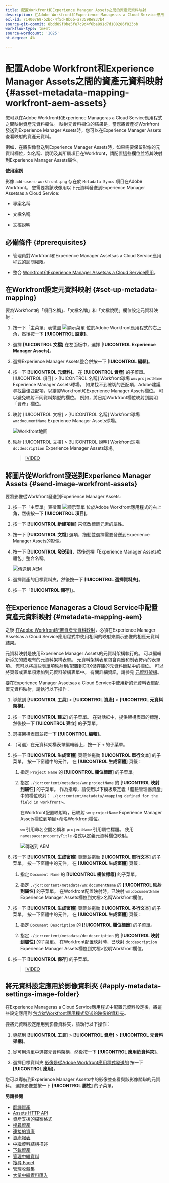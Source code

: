```yaml
---
title: 配置Workfront和Experience Manager Assets之間的資產元資料映射
description: 在Adobe Workfront和Experience Manageras a Cloud Service應用程式之間映射資產元資料欄位。 映射元資料欄位的結果是，當您將資產從Workfront發送到Experience Manager Assets時，您可以在Experience Manager Assets查看映射的資產元資料。
exl-id: 71400769-b2bc-4f5d-8b6b-a73598e837b4
source-git-commit: 8bdd89f0be5fe7c9d4f6ba891d7d108286f823bb
workflow-type: tm+mt
source-wordcount: '1025'
ht-degree: 4%

---
```


# 配置Adobe Workfront和Experience Manager Assets之間的資產元資料映射 {#asset-metadata-mapping-workfront-aem-assets}

您可以在Adobe Workfront和Experience Manageras a Cloud Service應用程式之間映射資產元資料欄位。 映射元資料欄位的結果是，當您將資產從Workfront發送到Experience Manager Assets時，您可以在Experience Manager Assets查看映射的資產元資料。

例如，在將影像發送到Experience Manager Assets時，如果需要保留影像的元資料欄位，如名稱、說明及其所屬項目在Workfront，請配置這些欄位並將其映射到Experience Manager Assets屬性。

**使用案例**

影像 `add-users-workfront.png` 存在於 `Metadata Syncs` 項目在Adobe Workfront。 您需要將該映像用以下元資料發送到Experience Manager Assetsas a Cloud Service:

* 專案名稱

* 文檔名稱

* 文檔說明

## 必備條件 {#prerequisites}

* 管理員對Workfront和Experience Manager Assetsas a Cloud Service應用程式的訪問權限。

* 整合 [Workfront和Experience Manager Assetsas a Cloud Service應用](https://one.workfront.com/s/document-item?bundleId=the-new-workfront-experience&amp;topicId=Content%2FDocuments%2FAdobe_Workfront_for_Experience_Manager_Assets_Essentials%2Fsetup-asset-essentials.htm&amp;_LANG=enus)。

## 在Workfront設定元資料映射 {#set-up-metadata-mapping}

要為Workfront的「項目名稱」、「文檔名稱」和「文檔說明」欄位設定元資料映射：

1. 按一下「主菜單」表徵圖 ![顯示菜單](assets/show-menu.svg) 位於Adobe Workfront應用程式的右上角，然後按一下 **[!UICONTROL 設定]**。

1. 選擇 **[!UICONTROL 文檔]** 在左面板中，選擇 **[!UICONTROL Experience Manager Assets]**。

1. 選擇Experience Manager Assets整合併按一下 **[!UICONTROL 編輯]**。

1. 按一下 **[!UICONTROL 元資料]**。 在 **[!UICONTROL 資產]** 的子菜單。 [!UICONTROL 項目] > [!UICONTROL 名稱] Workfront球場 `wm:projectName` Experience Manager Assets球場。 如果找不到確切的匹配項，Adobe建議尋找最佳匹配項，以繪製Workfront和Experience Manager Assets欄位。 可以避免映射不同資料類型的欄位。 例如，將日期Workfront欄位映射到說明「資產」欄位。
1. 映射 [!UICONTROL 文檔] > [!UICONTROL 名稱] Workfront球場 `wm:documentName` Experience Manager Assets球場。

   ![Workfront地圖](assets/workfront-metadata-mapping.png)

1. 映射 [!UICONTROL 文檔] > [!UICONTROL 說明] Workfront球場 `dc:description` Experience Manager Assets球場。

   >[!VIDEO](https://video.tv.adobe.com/v/344255)

## 將圖片從Workfront發送到Experience Manager Assets {#send-image-workfront-assets}

要將影像從Workfront發送到Experience Manager Assets:

1. 按一下「主菜單」表徵圖 ![顯示菜單](assets/show-menu.svg) 位於Adobe Workfront應用程式的右上角，然後按一下 **[!UICONTROL 項目]**。

1. 按一下 **[!UICONTROL 新建項目]** 來修改標籤元素的屬性。

1. 按一下 **[!UICONTROL 文檔]** 選項，拖動並選擇需要發送到Experience Manager Assets的影像。

1. 按一下 **[!UICONTROL 發送到]**，然後選擇「Experience Manager Assets軟體包」整合名稱。

   ![傳送到 AEM](assets/send-to-aem.png)

1. 選擇資產的目標資料夾，然後按一下 **[!UICONTROL 選擇資料夾]**。

1. 按一下「**[!UICONTROL 儲存]**」。

## 在Experience Manageras a Cloud Service中配置資產元資料映射 {#metadata-mapping-aem}

之後 [在Adobe Workfront配置資產元資料映射](#set-up-metadata-mapping)，必須在Experience Manager Assetsas a Cloud Service應用程式中使用相同的映射來顯示影像的相應元資料結果。

元資料映射是使用Experience Manager Assets的元資料架構執行的。 可以編輯新添加的或現有的元資料架構表單。 元資料架構表單包含頁籤和制表符內的表單項。 您可以將這些表單項映射到/配置到CRX儲存庫的元資料節點中的欄位。 可以將頁籤或表單項添加到元資料架構表單中。 有關詳細資訊，請參見 [元資料架構](metadata-schemas.md)。

要在Experience Manager Assetsas a Cloud Service中使用新的元資料表單配置元資料映射，請執行以下操作：

1. 導航到 **[!UICONTROL 工具]** > **[!UICONTROL 資產]** > **[!UICONTROL 元資料架構]**。

1. 按一下 **[!UICONTROL 建立]** 的子菜單。 在對話框中，提供架構表單的標題，然後按一下 **[!UICONTROL 建立]** 的子菜單。

1. 選擇架構表單並按一下 **[!UICONTROL 編輯]**。

1. （可選）在元資料架構表單編輯器上，按一下 `+` 的子菜單。

1. 按一下 **[!UICONTROL 生成窗體]** 頁籤並拖動 **[!UICONTROL 單行文本]** 的子菜單。 按一下窗體中的元件。 在 **[!UICONTROL 生成窗體]** 頁籤：

   1. 指定 `Project Name` 的 **[!UICONTROL 欄位標籤]** 的子菜單。

   1. 指定 `./jcr:content/metadata/wm:projectName` 的 **[!UICONTROL 映射到屬性]** 的子菜單。 作為指導，請使用以下模板來定義「體驗管理器資產」中的欄位映射：
      `./jcr:content/metadata/<mapping defined for the field in workfront>`。

      在Workfront配置映射時，已映射 `wm:projectName` Experience Manager Assets欄位到項目>命名Workfront欄位。

      `wm` 引用命名空間名稱和 `projectName` 引用屬性標題。 使用 `namespace:propertyTitle` 格式以定義元資料欄位映射。

      ![傳送到 AEM](assets/metadata-schema-mapping.png)

1. 按一下 **[!UICONTROL 生成窗體]** 頁籤並拖動 **[!UICONTROL 單行文本]** 的子菜單。 按一下窗體中的元件。 在 **[!UICONTROL 生成窗體]** 頁籤：

   1. 指定 `Document Name` 的 **[!UICONTROL 欄位標籤]** 的子菜單。

   1. 指定 `./jcr:content/metadata/wm:documentName` 的 **[!UICONTROL 映射到屬性]** 的子菜單。
在Workfront配置映射時，已映射 `wm:documentName` Experience Manager Assets欄位到文檔>名稱Workfront欄位。

1. 按一下 **[!UICONTROL 生成窗體]** 頁籤並拖動 **[!UICONTROL 多行文本]** 的子菜單。 按一下窗體中的元件。 在 **[!UICONTROL 生成窗體]** 頁籤：

   1. 指定 `Document Description` 的 **[!UICONTROL 欄位標籤]** 的子菜單。

   1. 指定 `./jcr:content/metadata/dc:description` 的 **[!UICONTROL 映射到屬性]** 的子菜單。
在Workfront配置映射時，已映射 `dc:description` Experience Manager Assets欄位到文檔>說明Workfront欄位。

1. 按一下 **[!UICONTROL 保存]** 的子菜單。

   >[!VIDEO](https://video.tv.adobe.com/v/344314)

## 將元資料設定應用於影像資料夾 {#apply-metadata-settings-image-folder}

在Experience Manageras a Cloud Service應用程式中配置元資料設定後，將這些設定應用到 [包含從Workfront應用程式發送的映像的資料夾](#send-image-workfront-assets)。

要將元資料設定應用到影像資料夾，請執行以下操作：

1. 導航到 **[!UICONTROL 工具]** > **[!UICONTROL 資產]** > **[!UICONTROL 元資料架構]**。

1. 從可用清單中選擇元資料架構，然後按一下 **[!UICONTROL 應用於資料夾]**。

1. 選擇目標資料夾 [影像是從Adobe Workfront應用程式發送的](#send-image-workfront-assets) 按一下 **[!UICONTROL 應用]**。

您可以導航到Experience Manager Assets中的影像並查看與該影像關聯的元資料。 選擇影像並按一下 **[!UICONTROL 屬性]** 的子菜單。

**另請參閱**

* [翻譯資產](translate-assets.md)
* [Assets HTTP API](mac-api-assets.md)
* [資產支援的檔案格式](file-format-support.md)
* [搜尋資產](search-assets.md)
* [連接的資產](use-assets-across-connected-assets-instances.md)
* [資產報表](asset-reports.md)
* [中繼資料結構描述](metadata-schemas.md)
* [下載資產](download-assets-from-aem.md)
* [管理中繼資料](manage-metadata.md)
* [搜尋 Facet](search-facets.md)
* [管理收藏集](manage-collections.md)
* [大量中繼資料匯入](metadata-import-export.md)
